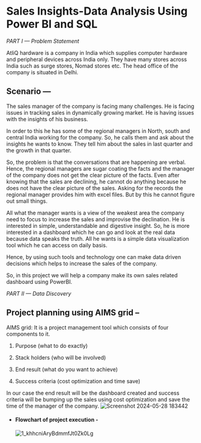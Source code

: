 # Sales Insights-Data Analysis Using Power BI and SQL

*PART I — Problem Statement*

AtliQ hardware is a company in India which supplies computer hardware and peripheral devices across India only. They have many stores across India such as surge stores, Nomad stores etc. The head office of the company is situated in Delhi.

## Scenario —

The sales manager of the company is facing many challenges. He is facing issues in tracking sales in dynamically growing market. He is having issues with the insights of his business.

In order to this he has some of the regional managers in North, south and central India working for the company. So, he calls them and ask about the insights he wants to know. They tell him about the sales in last quarter and the growth in that quarter.

So, the problem is that the conversations that are happening are verbal. Hence, the regional managers are sugar coating the facts and the manager of the company does not get the clear picture of the facts. Even after knowing that the sales are declining, he cannot do anything because he does not have the clear picture of the sales. Asking for the records the regional manager provides him with excel files. But by this he cannot figure out small things.

All what the manager wants is a view of the weakest area the company need to focus to increase the sales and improvise the declination. He is interested in simple, understandable and digestive insight. So, he is more interested in a dashboard which he can go and look at the real data because data speaks the truth. All he wants is a simple data visualization tool which he can access on daily basis.

Hence, by using such tools and technology one can make data driven decisions which helps to increase the sales of the company.

So, in this project we will help a company make its own sales related dashboard using PowerBI.

*PART II — Data Discovery*

## Project planning using AIMS grid –

AIMS grid: It is a project management tool which consists of four components to it.

1) Purpose (what to do exactly)

2) Stack holders (who will be involved)

3) End result (what do you want to achieve)

4) Success criteria (cost optimization and time save)

In our case the end result will be the dashboard created and success criteria will be bumping up the sales using cost optimization and save the time of the manager of the company.
![Screenshot 2024-05-28 183442](https://github.com/mdilshad7478/Sales-Insights---Data-Analysis-Using-Power-BI-and-SQL/assets/157358118/b892c544-8e04-4799-9b8c-ba1a12c25851)

- #### Flowchart of project execution -

  ![1_khhcniAryBdmmfJt0Zk0Lg](https://user-images.githubusercontent.com/118357991/231545034-7f6cc437-5683-44f1-92df-a671540ccae9.jpg)
